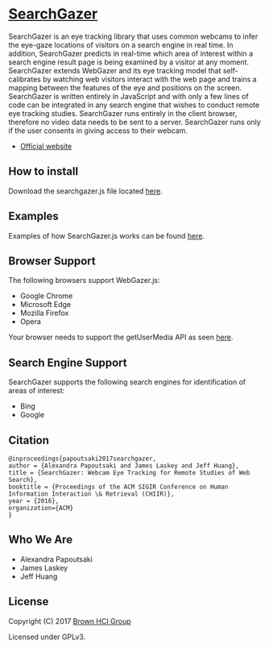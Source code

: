 # [SearchGazer](https://webgazer.cs.brown.edu/search)

SearchGazer is an eye tracking library that uses common webcams to infer the eye-gaze locations of visitors on a search engine in real time. In addition, SearchGazer predicts in real-time which area of interest within a search engine result page is being examined by a visitor at any moment. SearchGazer extends WebGazer and its eye tracking model that self-calibrates by watching web visitors interact with the web page and trains a mapping between the features of the eye and positions on the screen. SearchGazer is written entirely in JavaScript and with only a few lines of code can be integrated in any search engine that wishes to conduct remote eye tracking studies. SearchGazer runs entirely in the client browser, therefore no video data needs to be sent to a server. SearchGazer runs only if the user consents in giving access to their webcam.



* [Official website](https://webgazer.cs.brown.edu/search)



## How to install
Download the searchgazer.js file located [here](https://webgazer.cs.brown.edu/search#download).

## Examples

Examples of how SearchGazer.js works can be found [here](https://webgazer.cs.brown.edu/search#examples).


## Browser Support

The following browsers support WebGazer.js:

* Google Chrome
* Microsoft Edge
* Mozilla Firefox
* Opera

Your browser needs to support the getUserMedia API as seen [here](http://caniuse.com/#feat=stream).

## Search Engine Support
SearchGazer supports the following search engines for identification of areas of interest:

* Bing
* Google

## Citation

	@inproceedings{papoutsaki2017searchgazer,
	author = {Alexandra Papoutsaki and James Laskey and Jeff Huang},
	title = {SearchGazer: Webcam Eye Tracking for Remote Studies of Web Search},
	booktitle = {Proceedings of the ACM SIGIR Conference on Human Information Interaction \& Retrieval (CHIIR)},
	year = {2016},
	organization={ACM}
	}



## Who We Are

* Alexandra Papoutsaki
* James Laskey
* Jeff Huang

## License

Copyright (C) 2017 [Brown HCI Group](http://hci.cs.brown.edu)

Licensed under GPLv3.

